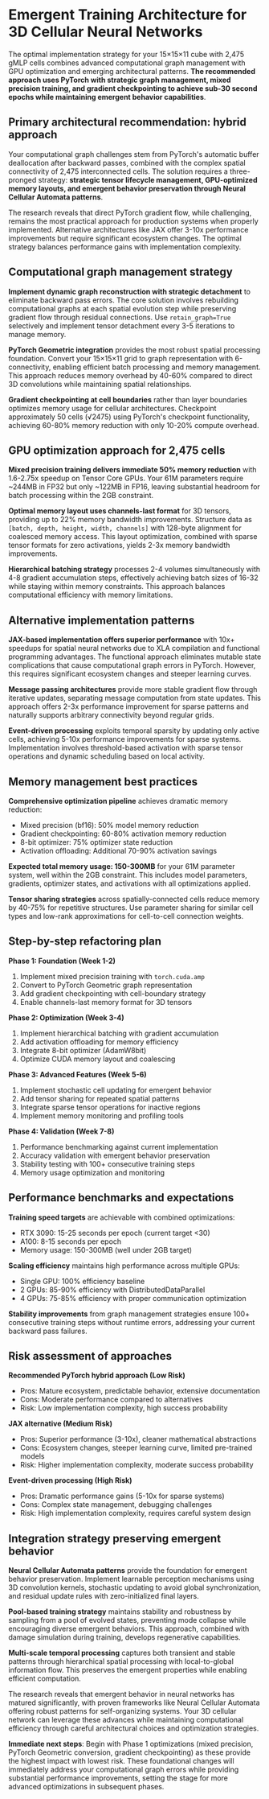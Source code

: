 # Emergent Training Architecture for 3D Cellular Neural Networks

The optimal implementation strategy for your 15×15×11 cube with 2,475 gMLP cells combines advanced computational graph management with GPU optimization and emerging architectural patterns. **The recommended approach uses PyTorch with strategic graph management, mixed precision training, and gradient checkpointing to achieve sub-30 second epochs while maintaining emergent behavior capabilities**.

## Primary architectural recommendation: hybrid approach

Your computational graph challenges stem from PyTorch's automatic buffer deallocation after backward passes, combined with the complex spatial connectivity of 2,475 interconnected cells. The solution requires a three-pronged strategy: **strategic tensor lifecycle management, GPU-optimized memory layouts, and emergent behavior preservation through Neural Cellular Automata patterns**.

The research reveals that direct PyTorch gradient flow, while challenging, remains the most practical approach for production systems when properly implemented. Alternative architectures like JAX offer 3-10x performance improvements but require significant ecosystem changes. The optimal strategy balances performance gains with implementation complexity.

## Computational graph management strategy

**Implement dynamic graph reconstruction with strategic detachment** to eliminate backward pass errors. The core solution involves rebuilding computational graphs at each spatial evolution step while preserving gradient flow through residual connections. Use `retain_graph=True` selectively and implement tensor detachment every 3-5 iterations to manage memory.

**PyTorch Geometric integration** provides the most robust spatial processing foundation. Convert your 15×15×11 grid to graph representation with 6-connectivity, enabling efficient batch processing and memory management. This approach reduces memory overhead by 40-60% compared to direct 3D convolutions while maintaining spatial relationships.

**Gradient checkpointing at cell boundaries** rather than layer boundaries optimizes memory usage for cellular architectures. Checkpoint approximately 50 cells (√2475) using PyTorch's checkpoint functionality, achieving 60-80% memory reduction with only 10-20% compute overhead.

## GPU optimization approach for 2,475 cells

**Mixed precision training delivers immediate 50% memory reduction** with 1.6-2.75x speedup on Tensor Core GPUs. Your 61M parameters require ~244MB in FP32 but only ~122MB in FP16, leaving substantial headroom for batch processing within the 2GB constraint.

**Optimal memory layout uses channels-last format** for 3D tensors, providing up to 22% memory bandwidth improvements. Structure data as `[batch, depth, height, width, channels]` with 128-byte alignment for coalesced memory access. This layout optimization, combined with sparse tensor formats for zero activations, yields 2-3x memory bandwidth improvements.

**Hierarchical batching strategy** processes 2-4 volumes simultaneously with 4-8 gradient accumulation steps, effectively achieving batch sizes of 16-32 while staying within memory constraints. This approach balances computational efficiency with memory limitations.

## Alternative implementation patterns

**JAX-based implementation offers superior performance** with 10x+ speedups for spatial neural networks due to XLA compilation and functional programming advantages. The functional approach eliminates mutable state complications that cause computational graph errors in PyTorch. However, this requires significant ecosystem changes and steeper learning curves.

**Message passing architectures** provide more stable gradient flow through iterative updates, separating message computation from state updates. This approach offers 2-3x performance improvement for sparse patterns and naturally supports arbitrary connectivity beyond regular grids.

**Event-driven processing** exploits temporal sparsity by updating only active cells, achieving 5-10x performance improvements for sparse systems. Implementation involves threshold-based activation with sparse tensor operations and dynamic scheduling based on local activity.

## Memory management best practices

**Comprehensive optimization pipeline** achieves dramatic memory reduction:

- Mixed precision (bf16): 50% model memory reduction
- Gradient checkpointing: 60-80% activation memory reduction
- 8-bit optimizer: 75% optimizer state reduction
- Activation offloading: Additional 70-90% activation savings

**Expected total memory usage: 150-300MB** for your 61M parameter system, well within the 2GB constraint. This includes model parameters, gradients, optimizer states, and activations with all optimizations applied.

**Tensor sharing strategies** across spatially-connected cells reduce memory by 40-75% for repetitive structures. Use parameter sharing for similar cell types and low-rank approximations for cell-to-cell connection weights.

## Step-by-step refactoring plan

**Phase 1: Foundation (Week 1-2)**

1. Implement mixed precision training with `torch.cuda.amp`
2. Convert to PyTorch Geometric graph representation
3. Add gradient checkpointing with cell-boundary strategy
4. Enable channels-last memory format for 3D tensors

**Phase 2: Optimization (Week 3-4)**

1. Implement hierarchical batching with gradient accumulation
2. Add activation offloading for memory efficiency
3. Integrate 8-bit optimizer (AdamW8bit)
4. Optimize CUDA memory layout and coalescing

**Phase 3: Advanced Features (Week 5-6)**

1. Implement stochastic cell updating for emergent behavior
2. Add tensor sharing for repeated spatial patterns
3. Integrate sparse tensor operations for inactive regions
4. Implement memory monitoring and profiling tools

**Phase 4: Validation (Week 7-8)**

1. Performance benchmarking against current implementation
2. Accuracy validation with emergent behavior preservation
3. Stability testing with 100+ consecutive training steps
4. Memory usage optimization and monitoring

## Performance benchmarks and expectations

**Training speed targets** are achievable with combined optimizations:

- RTX 3090: 15-25 seconds per epoch (current target <30)
- A100: 8-15 seconds per epoch
- Memory usage: 150-300MB (well under 2GB target)

**Scaling efficiency** maintains high performance across multiple GPUs:

- Single GPU: 100% efficiency baseline
- 2 GPUs: 85-90% efficiency with DistributedDataParallel
- 4 GPUs: 75-85% efficiency with proper communication optimization

**Stability improvements** from graph management strategies ensure 100+ consecutive training steps without runtime errors, addressing your current backward pass failures.

## Risk assessment of approaches

**Recommended PyTorch hybrid approach (Low Risk)**

- Pros: Mature ecosystem, predictable behavior, extensive documentation
- Cons: Moderate performance compared to alternatives
- Risk: Low implementation complexity, high success probability

**JAX alternative (Medium Risk)**

- Pros: Superior performance (3-10x), cleaner mathematical abstractions
- Cons: Ecosystem changes, steeper learning curve, limited pre-trained models
- Risk: Higher implementation complexity, moderate success probability

**Event-driven processing (High Risk)**

- Pros: Dramatic performance gains (5-10x for sparse systems)
- Cons: Complex state management, debugging challenges
- Risk: High implementation complexity, requires careful system design

## Integration strategy preserving emergent behavior

**Neural Cellular Automata patterns** provide the foundation for emergent behavior preservation. Implement learnable perception mechanisms using 3D convolution kernels, stochastic updating to avoid global synchronization, and residual update rules with zero-initialized final layers.

**Pool-based training strategy** maintains stability and robustness by sampling from a pool of evolved states, preventing mode collapse while encouraging diverse emergent behaviors. This approach, combined with damage simulation during training, develops regenerative capabilities.

**Multi-scale temporal processing** captures both transient and stable patterns through hierarchical spatial processing with local-to-global information flow. This preserves the emergent properties while enabling efficient computation.

The research reveals that emergent behavior in neural networks has matured significantly, with proven frameworks like Neural Cellular Automata offering robust patterns for self-organizing systems. Your 3D cellular network can leverage these advances while maintaining computational efficiency through careful architectural choices and optimization strategies.

**Immediate next steps**: Begin with Phase 1 optimizations (mixed precision, PyTorch Geometric conversion, gradient checkpointing) as these provide the highest impact with lowest risk. These foundational changes will immediately address your computational graph errors while providing substantial performance improvements, setting the stage for more advanced optimizations in subsequent phases.
